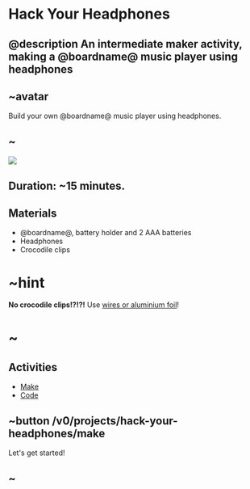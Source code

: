 # Hack Your Headphones 

## @description An intermediate maker activity, making a @boardname@ music player using headphones

## ~avatar

Build your own @boardname@ music player using headphones.

## ~

![](/static/mb/lessons/hack-your-headphones-0.png)


## Duration: ~15 minutes.

## Materials

* @boardname@, battery holder and 2 AAA batteries
* Headphones
* Crocodile clips

# ~hint

**No crocodile clips!?!?!** Use [wires or aluminium foil](/device/foil-circuits)!

# ~

## Activities

* [Make](/projects/hack-your-headphones/make)
* [Code](/projects/hack-your-headphones/code)

## ~button /v0/projects/hack-your-headphones/make

Let's get started!

## ~
